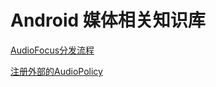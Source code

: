 # Android 媒体相关知识库

[AudioFocus分发流程](docs/AudioFocus分发流程.md)

[注册外部的AudioPolicy](docs/注册外部的AudioPolicy.md)